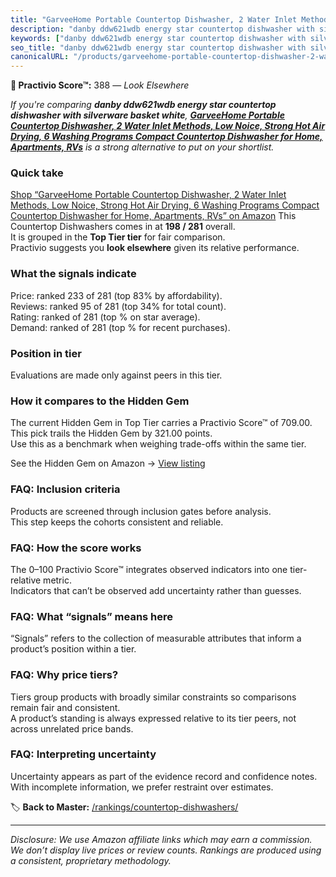 ```yaml
---
title: "GarveeHome Portable Countertop Dishwasher, 2 Water Inlet Methods, Low Noice, Strong Hot Air Drying, 6 Washing Programs Compact Countertop Dishwasher for Home, Apartments, RVs"
description: "danby ddw621wdb energy star countertop dishwasher with silverware basket white: Data-driven ranking using the Practivio Score™. Positioned by quality, value, d…"
keywords: ["danby ddw621wdb energy star countertop dishwasher with silverware basket white"]
seo_title: "danby ddw621wdb energy star countertop dishwasher with silverware basket white — Look Elsewhere (2025)"
canonicalURL: "/products/garveehome-portable-countertop-dishwasher-2-water-inlet-methods-low-noice-strong-hot-air-drying-6-washing-programs-compact-countertop-dishwasher-for-home-apartments-rvs-B0DRYQTQVZ/"
---
```


**🚫 Practivio Score™:** 388 — _Look Elsewhere_


*If you're comparing **danby ddw621wdb energy star countertop dishwasher with silverware basket white**, **[GarveeHome Portable Countertop Dishwasher, 2 Water Inlet Methods, Low Noice, Strong Hot Air Drying, 6 Washing Programs Compact Countertop Dishwasher for Home, Apartments, RVs](https://www.amazon.com/dp/B0DRYQTQVZ?tag=practivio-20)** is a strong alternative to put on your shortlist.*
### Quick take
[Shop “GarveeHome Portable Countertop Dishwasher, 2 Water Inlet Methods, Low Noice, Strong Hot Air Drying, 6 Washing Programs Compact Countertop Dishwasher for Home, Apartments, RVs” on Amazon](https://www.amazon.com/dp/B0DRYQTQVZ?tag=practivio-20)
This Countertop Dishwashers comes in at **198 / 281** overall.  
It is grouped in the **Top Tier tier** for fair comparison.  
Practivio suggests you **look elsewhere** given its relative performance.

### What the signals indicate
Price: ranked 233 of 281 (top 83% by affordability).  
Reviews: ranked 95 of 281 (top 34% for total count).  
Rating: ranked  of 281 (top % on star average).  
Demand: ranked  of 281 (top % for recent purchases).

### Position in tier
Evaluations are made only against peers in this tier.

### How it compares to the Hidden Gem
The current Hidden Gem in Top Tier carries a Practivio Score™ of 709.00.  
This pick trails the Hidden Gem by 321.00 points.  
Use this as a benchmark when weighing trade-offs within the same tier.  

See the Hidden Gem on Amazon → [View listing](https://www.amazon.com/dp/B08N6WV3HX?tag=practivio-20)

### FAQ: Inclusion criteria
Products are screened through inclusion gates before analysis.  
This step keeps the cohorts consistent and reliable.

### FAQ: How the score works
The 0–100 Practivio Score™ integrates observed indicators into one tier-relative metric.  
Indicators that can’t be observed add uncertainty rather than guesses.

### FAQ: What “signals” means here
“Signals” refers to the collection of measurable attributes that inform a product’s position within a tier.

### FAQ: Why price tiers?
Tiers group products with broadly similar constraints so comparisons remain fair and consistent.  
A product’s standing is always expressed relative to its tier peers, not across unrelated price bands.

### FAQ: Interpreting uncertainty
Uncertainty appears as part of the evidence record and confidence notes.  
With incomplete information, we prefer restraint over estimates.


🏷️ **Back to Master:** [/rankings/countertop-dishwashers/](/rankings/countertop-dishwashers/)

---
_Disclosure: We use Amazon affiliate links which may earn a commission. We don’t display live prices or review counts. Rankings are produced using a consistent, proprietary methodology._
